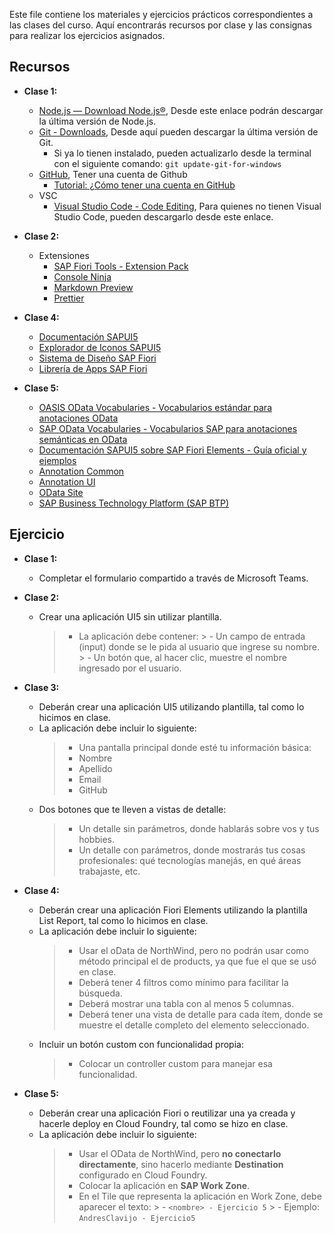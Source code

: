 Este file contiene los materiales y ejercicios prácticos correspondientes a las clases del curso. Aquí encontrarás recursos por clase y las consignas para realizar los ejercicios asignados.
## Recursos

- **Clase 1:**
    - [Node.js — Download Node.js®](https://nodejs.org/en/download), Desde este enlace podrán descargar la última versión de Node.js.
    - [Git - Downloads](https://git-scm.com/downloads), Desde aquí pueden descargar la última versión de Git. 
        - Si ya lo tienen instalado, pueden actualizarlo desde la terminal con el siguiente comando: ```git update-git-for-windows```
    - [GitHub](https://github.com/), Tener una cuenta de Github
        - [Tutorial: ¿Cómo tener una cuenta en GitHub](https://youtu.be/f7Qn1Rq9tSo?si=X_POeAHgu-wNgkbV&t=18)
    - VSC
        - [Visual Studio Code - Code Editing](https://code.visualstudio.com/), Para quienes no tienen Visual Studio Code, pueden descargarlo desde este enlace.

- **Clase 2:**
    -  Extensiones
        - [SAP Fiori Tools - Extension Pack](https://marketplace.visualstudio.com/items?itemName=SAPSE.sap-ux-fiori-tools-extension-pack)
        - [Console Ninja](https://marketplace.visualstudio.com/items?itemName=WallabyJs.console-ninja)
        - [Markdown Preview](https://marketplace.visualstudio.com/items?itemName=shd101wyy.markdown-preview-enhanced)
        - [Prettier](https://marketplace.visualstudio.com/items?itemName=esbenp.prettier-vscode)

- **Clase 4:**
    - [Documentación SAPUI5](https://ui5.sap.com/)
    - [Explorador de Iconos SAPUI5](https://ui5.sap.com/test-resources/sap/m/demokit/iconExplorer/webapp/index.html)
    - [Sistema de Diseño SAP Fiori](https://www.sap.com/design-system/?external)
    - [Librería de Apps SAP Fiori](https://fioriappslibrary.hana.ondemand.com/sap/fix/externalViewer)

- **Clase 5:**
    - [OASIS OData Vocabularies - Vocabularios estándar para anotaciones OData](https://github.com/oasis-tcs/odata-vocabularies)
    - [SAP OData Vocabularies - Vocabularios SAP para anotaciones semánticas en OData](https://github.com/SAP/odata-vocabularies)
    - [Documentación SAPUI5 sobre SAP Fiori Elements - Guía oficial y ejemplos](https://github.com/SAP-docs/sapui5/tree/main/docs/06_SAP_Fiori_Elements)
    - [Annotation Common](https://sap.github.io/odata-vocabularies/vocabularies/Common.html)
    - [Annotation UI](https://sap.github.io/odata-vocabularies/vocabularies/UI.html)
    - [OData Site](https://www.odata.org/)
    - [SAP Business Technology Platform (SAP BTP)](https://account.hana.ondemand.com/#/home/welcome)

## Ejercicio 

- **Clase 1:**
    - Completar el formulario compartido a través de Microsoft Teams.

- **Clase 2:**
    - Crear una aplicación UI5 sin utilizar plantilla.
        > - La aplicación debe contener:
            > - Un campo de entrada (input) donde se le pida al usuario que ingrese su nombre.
            > - Un botón que, al hacer clic, muestre el nombre ingresado por el usuario.

- **Clase 3:**
    - Deberán crear una aplicación UI5 utilizando plantilla, tal como lo hicimos en clase.
    - La aplicación debe incluir lo siguiente:
        > - Una pantalla principal donde esté tu información básica:
        > - Nombre
        > - Apellido
        > - Email
        > - GitHub
    - Dos botones que te lleven a vistas de detalle:
        > - Un detalle sin parámetros, donde hablarás sobre vos y tus hobbies.
        > - Un detalle con parámetros, donde mostrarás tus cosas profesionales: qué tecnologías manejás, en qué áreas trabajaste, etc.

- **Clase 4:**
    - Deberán crear una aplicación Fiori Elements utilizando la plantilla List Report, tal como lo hicimos en clase.
    - La aplicación debe incluir lo siguiente:
        > - Usar el oData de NorthWind, pero no podrán usar como método principal el de products, ya que fue el que se usó en clase.
        > - Deberá tener 4 filtros como mínimo para facilitar la búsqueda.
        > - Deberá mostrar una tabla con al menos 5 columnas.
        > - Deberá tener una vista de detalle para cada ítem, donde se muestre el detalle completo del elemento seleccionado.
    - Incluir un botón custom con funcionalidad propia:
        > - Colocar un controller custom para manejar esa funcionalidad.

- **Clase 5:**
    - Deberán crear una aplicación Fiori o reutilizar una ya creada y hacerle deploy en Cloud Foundry, tal como se hizo en clase.
    - La aplicación debe incluir lo siguiente:
        > - Usar el OData de NorthWind, pero **no conectarlo directamente**, sino hacerlo mediante **Destination** configurado en Cloud Foundry.
        > - Colocar la aplicación en **SAP Work Zone**.
        > - En el Tile que representa la aplicación en Work Zone, debe aparecer el texto:
            > - `<nombre> - Ejercicio 5`
            > - Ejemplo: `AndresClavijo - Ejercicio5`
